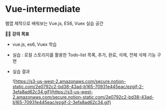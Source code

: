 # Vue-intermediate
웹앱 제작으로 배워보는 Vue.js, ES6, Vuex 실습 공간

👩‍💻 **강의 목표**

- vue.js, es6, Vuex 학습
- 실습 : 로컬 스토리지를 활용한 Todo-list 목록, 추가, 완료, 삭제, 전체 삭제 기능 구현
- 실습 결과

    ![https://s3-us-west-2.amazonaws.com/secure.notion-static.com/2e0792c2-bd38-43ad-b165-70931e445eac/ezgif-2-3efa8ad62c34.gif](https://s3-us-west-2.amazonaws.com/secure.notion-static.com/2e0792c2-bd38-43ad-b165-70931e445eac/ezgif-2-3efa8ad62c34.gif)
